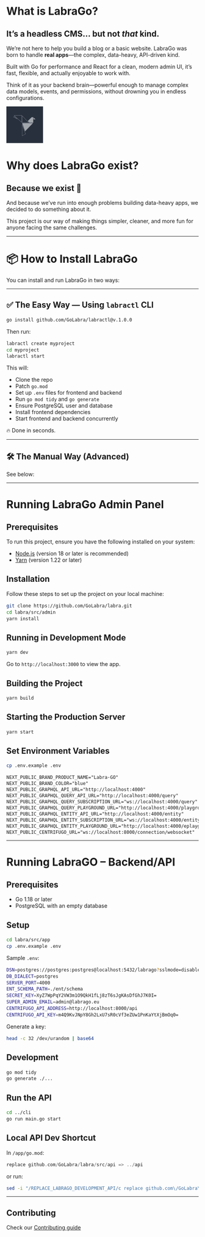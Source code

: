 # What is LabraGo?

## It’s a headless CMS… but not *that* kind.

We’re not here to help you build a blog or a basic website. LabraGo was born to handle **real apps**—the complex, data-heavy, API-driven kind.

Built with Go for performance and React for a clean, modern admin UI, it’s fast, flexible, and actually enjoyable to work with.

Think of it as your backend brain—powerful enough to manage complex data models, events, and permissions, without drowning you in endless configurations.

<img height="96" src="https://github.com/GoLabra/labra/blob/develop/labra.jpeg" title="Labra Logo" width="96"/>

# Why does LabraGo exist?

## Because we exist 🙂

And because we’ve run into enough problems building data-heavy apps, we decided to do something about it.

This project is our way of making things simpler, cleaner, and more fun for anyone facing the same challenges.

---

# 📦 How to Install LabraGo

You can install and run LabraGo in two ways:

---

## ✅ The Easy Way — Using `labractl` CLI

```bash
go install github.com/GoLabra/labractl@v.1.0.0
```

Then run:

```bash
labractl create myproject
cd myproject
labractl start
```

This will:

- Clone the repo
- Patch `go.mod`
- Set up `.env` files for frontend and backend
- Run `go mod tidy` and `go generate`
- Ensure PostgreSQL user and database
- Install frontend dependencies
- Start frontend and backend concurrently

🔥 Done in seconds.

---

## 🛠 The Manual Way (Advanced)

See below:

---

# Running LabraGo Admin Panel

## Prerequisites
To run this project, ensure you have the following installed on your system:

- [Node.js](https://nodejs.org/) (version 18 or later is recommended)
- [Yarn](https://yarnpkg.com/) (version 1.22 or later)

## Installation
Follow these steps to set up the project on your local machine:

```bash
git clone https://github.com/GoLabra/labra.git
cd labra/src/admin
yarn install
```

## Running in Development Mode

```bash
yarn dev
```

Go to `http://localhost:3000` to view the app.

## Building the Project

```bash
yarn build
```

## Starting the Production Server

```bash
yarn start
```

## Set Environment Variables

```bash
cp .env.example .env
```

```env
NEXT_PUBLIC_BRAND_PRODUCT_NAME="Labra·GO"
NEXT_PUBLIC_BRAND_COLOR="blue"
NEXT_PUBLIC_GRAPHQL_API_URL="http://localhost:4000"
NEXT_PUBLIC_GRAPHQL_QUERY_API_URL="http://localhost:4000/query"
NEXT_PUBLIC_GRAPHQL_QUERY_SUBSCRIPTION_URL="ws://localhost:4000/query"
NEXT_PUBLIC_GRAPHQL_QUERY_PLAYGROUND_URL="http://localhost:4000/playground"
NEXT_PUBLIC_GRAPHQL_ENTITY_API_URL="http://localhost:4000/entity"
NEXT_PUBLIC_GRAPHQL_ENTITY_SUBSCRIPTION_URL="ws://localhost:4000/entity"
NEXT_PUBLIC_GRAPHQL_ENTITY_PLAYGROUND_URL="http://localhost:4000/eplayground"
NEXT_PUBLIC_CENTRIFUGO_URL="ws://localhost:8000/connection/websocket"
```

---

# Running LabraGO – Backend/API

## Prerequisites

- Go 1.18 or later
- PostgreSQL with an empty database

## Setup

```bash
cd labra/src/app
cp .env.example .env
```

Sample `.env`:

```bash
DSN=postgres://postgres:postgres@localhost:5432/labrago?sslmode=disable
DB_DIALECT=postgres
SERVER_PORT=4000
ENT_SCHEMA_PATH=./ent/schema
SECRET_KEY=XyZ7WpPqY2VW3m1O9QkH1fLj8zT6sJgKAsDfGhJ7K0I=
SUPER_ADMIN_EMAIL=admin@labrago.eu
CENTRIFUGO_API_ADDRESS=http://localhost:8000/api
CENTRIFUGO_API_KEY=m4Q9KvJNpY8Gh2LxU7sR0cVf3eZUw1PnKaYtXjBmOq0=
```

Generate a key:

```bash
head -c 32 /dev/urandom | base64
```

## Development

```bash
go mod tidy
go generate ./...
```

## Run the API

```bash
cd ../cli
go run main.go start
```

## Local API Dev Shortcut

In `/app/go.mod`:

```go
replace github.com/GoLabra/labra/src/api => ../api
```

or run:

```bash
sed -i "/REPLACE_LABRAGO_DEVELOPMENT_API/c replace github.com\/GoLabra\/labra\/src\/api => ../api" go.mod
```

---

## Contributing
Check our [Contributing guide](https://github.com/GoLabra/labra/blob/feature/labra-module/CONTRIBUTING.md)
